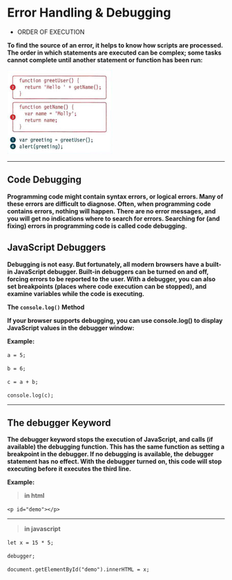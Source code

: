 # Error Handling & Debugging

+ ORDER OF EXECUTION 

**To find the source of an error, it helps to know how scripts are processed. The order in which statements are executed can be complex; some tasks cannot complete until another statement or function has been run:**


![ORDER](images/ORDER.png)

***

## Code Debugging

**Programming code might contain syntax errors, or logical errors. Many of these errors are difficult to diagnose. Often, when programming code contains errors, nothing will happen. There are no error messages, and you will get no indications where to search for errors. Searching for (and fixing) errors in programming code is called code debugging.**


## JavaScript Debuggers

**Debugging is not easy. But fortunately, all modern browsers have a built-in JavaScript debugger. Built-in debuggers can be turned on and off, forcing errors to be reported to the user. With a debugger, you can also set breakpoints (places where code execution can be stopped), and examine variables while the code is executing.**

**The `console.log()` Method**

**If your browser supports debugging, you can use console.log() to display JavaScript values in the debugger window:**

**Example:**

`a = 5;`

`b = 6;`

`c = a + b;`

`console.log(c);`

***

## The debugger Keyword

**The debugger keyword stops the execution of JavaScript, and calls (if available) the debugging function. This has the same function as setting a breakpoint in the debugger. If no debugging is available, the debugger statement has no effect. With the debugger turned on, this code will stop executing before it executes the third line.**

**Example:**

> **in html**

`<p id="demo"></p>`

***

> **in javascript**

`let x = 15 * 5;`

`debugger;`

`document.getElementById("demo").innerHTML = x;`

